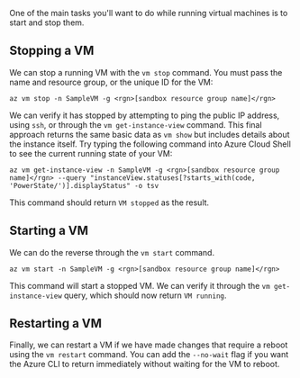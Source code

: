 One of the main tasks you'll want to do while running virtual machines is to start and stop them.

## Stopping a VM

We can stop a running VM with the `vm stop` command. You must pass the name and resource group, or the unique ID for the VM:

```azurecli
az vm stop -n SampleVM -g <rgn>[sandbox resource group name]</rgn>
```

We can verify it has stopped by attempting to ping the public IP address, using `ssh`, or through the `vm get-instance-view` command. This final approach returns the same basic data as `vm show` but includes details about the instance itself. Try typing the following command into Azure Cloud Shell to see the current running state of your VM:

```azurecli
az vm get-instance-view -n SampleVM -g <rgn>[sandbox resource group name]</rgn> --query "instanceView.statuses[?starts_with(code, 'PowerState/')].displayStatus" -o tsv
```

This command should return `VM stopped` as the result.

## Starting a VM

We can do the reverse through the `vm start` command.

```azurecli
az vm start -n SampleVM -g <rgn>[sandbox resource group name]</rgn>
```

This command will start a stopped VM. We can verify it through the `vm get-instance-view` query, which should now return `VM running`.

## Restarting a VM

Finally, we can restart a VM if we have made changes that require a reboot using the `vm restart` command. You can add the `--no-wait` flag if you want the Azure CLI to return immediately without waiting for the VM to reboot.

